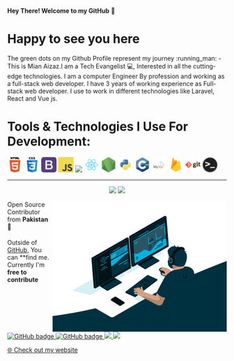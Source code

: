 **Hey There! Welcome to my GitHub** 👋

 <p align="center"><h1>Happy to see you here</h1> The green dots on my Github Profile represent my journey :running_man: - This is Mian Aizaz.I am a Tech Evangelist 💻, Interested in all the cutting-edge technologies. I am a computer Engineer By profession and working as a full-stack web developer. I have 3 years of working experience as Full-stack web developer.
 I use to work in different technologies like Laravel, React and Vue js.
</p>

# Tools & Technologies I Use For Development:
<code><img height="35" src="https://raw.githubusercontent.com/github/explore/80688e429a7d4ef2fca1e82350fe8e3517d3494d/topics/html/html.png"></code>
<code><img height="35" src="https://raw.githubusercontent.com/github/explore/80688e429a7d4ef2fca1e82350fe8e3517d3494d/topics/css/css.png"></code>
<code><img height="35" src="https://raw.githubusercontent.com/github/explore/80688e429a7d4ef2fca1e82350fe8e3517d3494d/topics/bootstrap/bootstrap.png"></code>
<code><img height="35" src="https://raw.githubusercontent.com/github/explore/80688e429a7d4ef2fca1e82350fe8e3517d3494d/topics/javascript/javascript.png"></code>
<code><img height="35" src="https://avatars1.githubusercontent.com/u/25158?s=200&v=4"></code>
<code><img height="35" src="https://raw.githubusercontent.com/github/explore/80688e429a7d4ef2fca1e82350fe8e3517d3494d/topics/react/react.png"></code>
<code><img height="35" src="https://raw.githubusercontent.com/github/explore/80688e429a7d4ef2fca1e82350fe8e3517d3494d/topics/nodejs/nodejs.png"></code>
<code><img height="35" src="https://raw.githubusercontent.com/github/explore/80688e429a7d4ef2fca1e82350fe8e3517d3494d/topics/python/python.png"></code>
<code><img height="35" src="https://raw.githubusercontent.com/github/explore/80688e429a7d4ef2fca1e82350fe8e3517d3494d/topics/cpp/cpp.png"></code>
<code><img height="35" src="https://raw.githubusercontent.com/github/explore/80688e429a7d4ef2fca1e82350fe8e3517d3494d/topics/mysql/mysql.png"></code>
<code><img height="35" src="https://raw.githubusercontent.com/github/explore/80688e429a7d4ef2fca1e82350fe8e3517d3494d/topics/firebase/firebase.png"></code>
<code><img height="35" src="https://raw.githubusercontent.com/github/explore/80688e429a7d4ef2fca1e82350fe8e3517d3494d/topics/git/git.png"></code>
<code><img height="35" src="https://raw.githubusercontent.com/github/explore/80688e429a7d4ef2fca1e82350fe8e3517d3494d/topics/terminal/terminal.png"></code>
<br>



---

<p align="center">
  <img width="65%" src="https://github-readme-stats.vercel.app/api?username=MianAizaz6&show_icons=true&title_color=fff&icon_color=79ff97&text_color=9f9f9f&bg_color=151515" />
  <img width="27%" src="https://github-readme-stats.vercel.app/api/top-langs/?username=MianAizaz6&count_icons=true&title_color=fff&icon_color=79ff97&text_color=9f9f9f&bg_color=151515" />
</p>

<p><img align="right" alt="GIF" src="aizaz.gif" width="400" height="300" /> </p>

Open Source Contributor from **Pakistan 💚**



####

Outside of [GitHub](https://github.com/MianAizaz6/), You can **find me. Currently I'm **free to contribute**

<p >
  <a href="https://github.com/MianJawadAhmad?tab=followers">
    <img src="https://komarev.com/ghpvc/?username=MianAizaz&color=blue&label=Profile+Views" alt="GitHub badge" />
  </a>
  <a href="https://github.com/MianJawadAhmad?tab=followers">
    <img src="https://img.shields.io/github/followers/MianAizaz6?label=follow&style=social" alt="GitHub badge" />
  </a>
  <a href="https://twitter.com/MianAizaz6">
    <img src="https://img.shields.io/twitter/follow/MianAizaz6?style=social" />
  </a>
  <a href="https://www.linkedin.com/in/mian-aizaz-92a690172/">
    <img src="https://img.shields.io/badge/-MianAizaz-blue?style=flat-square&logo=Linkedin&logoColor=white&link=https://www.linkedin.com/in/mian-aizaz-92a690172/" />
  </a>
</p>

<p><a href="https://dotcomservices.com.pk/">🌐 Check out my website</a></p>
<!--
**MianJawadAhmad/MianJawadAhmad** is a ✨ _special_ ✨ repository because its `README.md` (this file) appears on your GitHub profile.

Here are some ideas to get you started:

- 🔭 I’m currently working on ...
- 🌱 I’m currently learning ...
- 👯 I’m looking to collaborate on ...
- 🤔 I’m looking for help with ...
- 💬 Ask me about ...
- 📫 How to reach me: ...
- 😄 Pronouns: ...
- ⚡ Fun fact: ...
-->
